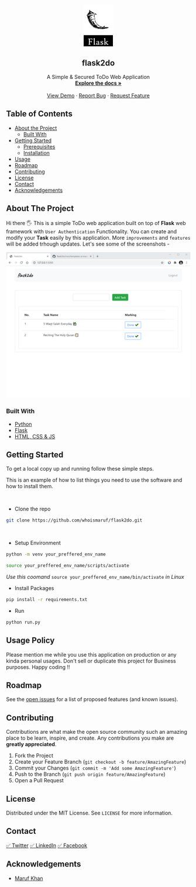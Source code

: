<!-- PROJECT LOGO -->
<br />
<p align="center">
  <a href="https://github.com/whoismaruf/flask2do">
    <img src="docs/images/213.jpg" alt="Logo" width="80" >
  </a>

  <h2 align="center">flask2do</h2>

  <p align="center">
    A Simple & Secured ToDo Web Application
    <br />
    <a href="https://github.com/whoismaruf/flask2do"><strong>Explore the docs »</strong></a>
    <br />
    <br />
    <a href="https://github.com/whoismaruf/flask2do">View Demo</a>
    ·
    <a href="https://github.com/whoismaruf/flask2do/issues">Report Bug</a>
    ·
    <a href="https://github.com/whoismaruf/flask2do/issues">Request Feature</a>
  </p>
</p>



<!-- TABLE OF CONTENTS -->
## Table of Contents

* [About the Project](#about-the-project)
  * [Built With](#built-with)
* [Getting Started](#getting-started)
  * [Prerequisites](#prerequisites)
  * [Installation](#installation)
* [Usage](#usage)
* [Roadmap](#roadmap)
* [Contributing](#contributing)
* [License](#license)
* [Contact](#contact)
* [Acknowledgements](#acknowledgements)



<!-- ABOUT THE PROJECT -->
## About The Project

Hi there 🖐
This is a simple ToDo web application built on top of __Flask__ web framework with `User Authentication` Functionality. You can create and modify your __Task__ easily by this application. More `improvements` and `features` will be added trhough updates.
Let's see some of the screenshots - 
<br>

[![Product Name Screen Shot][product-screenshot]](https://example.com)


### Built With

* [Python]()
* [Flask]()
* [HTML, CSS & JS]()



<!-- GETTING STARTED -->
## Getting Started

To get a local copy up and running follow these simple steps.

This is an example of how to list things you need to use the software and how to install them.

<br>

* Clone the repo

```sh
git clone https://github.com/whoismaruf/flask2do.git
```
<br>

* Setup Environment

```sh
python -m venv your_preffered_env_name
```
```sh 
source your_preffered_env_name/scripts/activate
```
_Use this coomand_ ```source your_preffered_env_name/bin/activate``` _in Linux_
<br>
* Install Packages
```sh
pip install -r requirements.txt
```



* Run
```sh
python run.py
```



<!-- USAGE EXAMPLES -->
## Usage Policy

Please mention me while you use this application on production or any kinda personal usages. Don't sell or duplicate this project for Business purposes. Happy coding !!





<!-- ROADMAP -->
## Roadmap

See the [open issues](https://github.com/whoismaruf/flask2do/issues) for a list of proposed features (and known issues).



<!-- CONTRIBUTING -->
## Contributing

Contributions are what make the open source community such an amazing place to be learn, inspire, and create. Any contributions you make are **greatly appreciated**.

1. Fork the Project
2. Create your Feature Branch (`git checkout -b feature/AmazingFeature`)
3. Commit your Changes (`git commit -m 'Add some AmazingFeature'`)
4. Push to the Branch (`git push origin feature/AmazingFeature`)
5. Open a Pull Request



<!-- LICENSE -->
## License

Distributed under the MIT License. See `LICENSE` for more information.



<!-- CONTACT -->
## Contact
[✅ Twitter](https://twitter.com/whoismaruf) 
[✅ LinkedIn](https://linkedin.com/in/whoismaruf)
[✅ Facebook](https://facebook.com/whoizmaruf)





<!-- ACKNOWLEDGEMENTS -->
## Acknowledgements

* [Maruf Khan](https://github.com/whoismaruf)





<!-- MARKDOWN LINKS & IMAGES -->
<!-- https://www.markdownguide.org/basic-syntax/#reference-style-links -->
[contributors-shield]: https://img.shields.io/github/contributors/whoismaruf/repo.svg?style=flat-square
[contributors-url]: https://github.com/whoismaruf/flask2do/graphs/contributors
[forks-shield]: https://img.shields.io/github/forks/whoismaruf/repo.svg?style=flat-square
[forks-url]: https://github.com/whoismaruf/repo/network/members
[stars-shield]: https://img.shields.io/github/stars/whoismaruf/repo.svg?style=flat-square
[stars-url]: https://github.com/whoismaruf/repo/stargazers
[issues-shield]: https://img.shields.io/github/issues/whoismaruf/repo.svg?style=flat-square
[issues-url]: https://github.com/whoismaruf/repo/issues
[license-shield]: https://img.shields.io/github/license/whoismaruf/repo.svg?style=flat-square
[license-url]: https://github.com/whoismaruf/repo/blob/master/LICENSE.txt
[linkedin-shield]: https://img.shields.io/badge/-LinkedIn-black.svg?style=flat-square&logo=linkedin&colorB=555
[linkedin-url]: https://linkedin.com/in/whoismaruf
[product-screenshot]: docs/images/scr01.png
